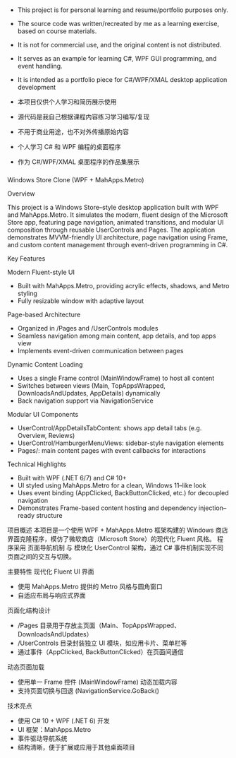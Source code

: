 ###
- This project is for personal learning and resume/portfolio purposes only.
- The source code was written/recreated by me as a learning exercise, based on course materials.
- It is not for commercial use, and the original content is not distributed.
- It serves as an example for learning C#, WPF GUI programming, and event handling.
- It is intended as a portfolio piece for C#/WPF/XMAL desktop application development

- 本项目仅供个人学习和简历展示使用  
- 源代码是我自己根据课程内容练习学习编写/复现  
- 不用于商业用途，也不对外传播原始内容
- 个人学习 C# 和 WPF 编程的桌面程序
- 作为 C#/WPF/XMAL 桌面程序的作品集展示
###

Windows Store Clone (WPF + MahApps.Metro)

Overview

  This project is a Windows Store–style desktop application built with WPF and MahApps.Metro.
It simulates the modern, fluent design of the Microsoft Store app, featuring page navigation, animated transitions, and modular UI composition through reusable UserControls and Pages.
The application demonstrates MVVM-friendly UI architecture, page navigation using Frame, and custom content management through event-driven programming in C#.

Key Features

Modern Fluent-style UI
 - Built with MahApps.Metro, providing acrylic effects, shadows, and Metro styling
 - Fully resizable window with adaptive layout
   
Page-based Architecture
 - Organized in /Pages and /UserControls modules
 - Seamless navigation among main content, app details, and top apps view
 - Implements event-driven communication between pages
   
Dynamic Content Loading
 - Uses a single Frame control (MainWindowFrame) to host all content
 - Switches between views (Main, TopAppsWrapped, DownloadsAndUpdates, AppDetails) dynamically
 - Back navigation support via NavigationService
   
Modular UI Components
 - UserControl/AppDetailsTabContent: shows app detail tabs (e.g. Overview, Reviews)
 - UserControl/HamburgerMenuViews: sidebar-style navigation elements
 - Pages/: main content pages with event callbacks for interactions


Technical Highlights
- Built with WPF (.NET 6/7) and C# 10+
- UI styled using MahApps.Metro for a clean, Windows 11–like look
- Uses event binding (AppClicked, BackButtonClicked, etc.) for decoupled navigation
- Demonstrates Frame-based content hosting and dependency injection–ready structure

项目概述
  本项目是一个使用 WPF + MahApps.Metro 框架构建的 Windows 商店界面克隆程序，模仿了微软商店（Microsoft Store）的现代化 Fluent 风格。
程序采用 页面导航机制 与 模块化 UserControl 架构，通过 C# 事件机制实现不同页面之间的交互与切换。

主要特性
现代化 Fluent UI 界面
- 使用 MahApps.Metro 提供的 Metro 风格与圆角窗口
- 自适应布局与响应式界面

页面化结构设计
- /Pages 目录用于存放主页面（Main、TopAppsWrapped、DownloadsAndUpdates）
- /UserControls 目录封装独立 UI 模块，如应用卡片、菜单栏等
- 通过事件（AppClicked, BackButtonClicked）在页面间通信

动态页面加载
- 使用单一 Frame 控件 (MainWindowFrame) 动态加载内容
- 支持页面切换与回退 (NavigationService.GoBack()

技术亮点
- 使用 C# 10 + WPF (.NET 6) 开发
- UI 框架：MahApps.Metro
- 事件驱动导航系统
- 结构清晰，便于扩展或应用于其他桌面项目
